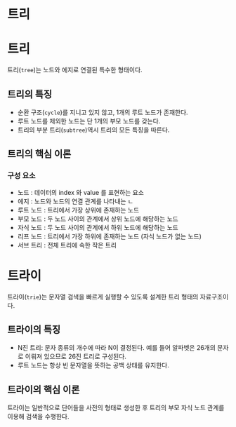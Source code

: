 트리
===

# 트리

트리(`tree`)는 노드와 에지로 연결된 특수한 형태이다.

## 트리의 특징

- 순환 구조(`cycle`)를 지니고 있지 않고, 1개의 루트 노드가 존재한다.
- 루트 노드를 제외한 노드는 단 1개의 부모 노드를 갖는다.
- 트리의 부분 트리(`subtree`)역시 트리의 모든 특징을 따른다.

## 트리의 핵심 이론

### 구성 요소

- 노드 : 데이터의 index 와 value 를 표현하는 요소
- 에지 : 노드와 노드의 연결 관계를 나타내는 ㄴ
- 루트 노드 : 트리에서 가장 상위에 존재하는 노드
- 부모 노드 : 두 노드 사이의 관계에서 상위 노드에 해당하는 노드
- 자식 노드 : 두 노드 사이의 관계에서 하위 노드에 해당하는 노드
- 리프 노드 : 트리에서 가장 하위에 존재하는 노드 (자식 노드가 없는 노드)
- 서브 트리 : 전체 트리에 속한 작은 트리

# 트라이

트라이(`trie`)는 문자열 검색을 빠르게 실행할 수 있도록 설계한 트리 형태의 자료구조이다.

## 트라이의 특징

- N진 트리: 문자 종류의 개수에 따라 N이 결정된다. 예를 들어 알파벳은 26개의 문자로 이뤄져 있으므로 26진 트리로 구성된다.
- 루트 노드는 항상 빈 문자열을 뜻하는 공백 상태를 유지한다.

## 트라이의 핵심 이론

트라이는 일반적으로 단어들을 사전의 형태로 생성한 후 트리의 부모 자식 노드 관계를 이용해 검색을 수행한다.

